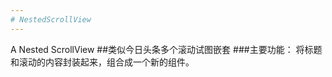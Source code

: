 ```yaml
---
# NestedScrollView
---
```

A Nested ScrollView
##类似今日头条多个滚动试图嵌套
###主要功能：
    将标题和滚动的内容封装起来，组合成一个新的组件。
